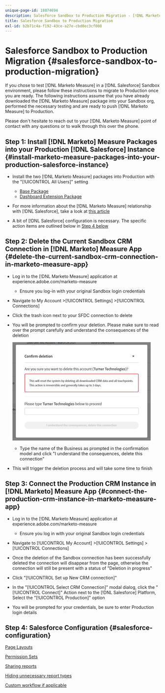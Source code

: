 ```yaml
---
unique-page-id: 18874694
description: Salesforce Sandbox to Production Migration - [!DNL Marketo Measure] - Product Documentation
title: Salesforce Sandbox to Production Migration
exl-id: b2b71c4a-f192-43ce-a27e-cbd0ec3cf008
---
```

# Salesforce Sandbox to Production Migration {#salesforce-sandbox-to-production-migration}

If you chose to test [!DNL Marketo Measure] in a [!DNL Salesforce] Sandbox environment, please follow these instructions to migrate to Production once you are ready. The following instructions assume that you have already downloaded the [!DNL Marketo Measure] package into your Sandbox org, performed the necessary testing and are ready to push [!DNL Marketo Measure] to Production.

Please don't hesitate to reach out to your [!DNL Marketo Measure] point of contact with any questions or to walk through this over the phone.

## Step 1: Install [!DNL Marketo] Measure Packages into your Production [!DNL Salesforce] Instance {#install-marketo-measure-packages-into-your-production-salesforce-instance}

* Install the two [!DNL Marketo Measure] packages into Production with the "[!UICONTROL All Users]" setting

   * [Base Package](https://appexchange.salesforce.com/appxListingDetail?listingId=a0N3000000B3KLuEAN)
   * [Dashboard Extension Package](https://login.salesforce.com/packaging/installPackage.apexp?p0=04t610000001jI6)

* For more information about the [!DNL Marketo Measure] relationship with [!DNL Salesforce], take a look at [this article](/help/configuration-and-setup/marketo-measure-and-salesforce/how-marketo-measure-and-salesforce-interact.md)
* A bit of [!DNL Salesforce] configuration is necessary. The specific action items are outlined below in [Step 4 below](#salesforce-configuration)

## Step 2: Delete the Current Sandbox CRM Connection in [!DNL Marketo] Measure App {#delete-the-current-sandbox-crm-connection-in-marketo-measure-app}

* Log in to the [!DNL Marketo Measure] application at experience.adobe.com/marketo-measure

   * Ensure you log-in with your original Sandbox login credentials
* Navigate to My Account >[!UICONTROL Settings] >[!UICONTROL Connections]
* Click the trash icon next to your SFDC connection to delete
* You will be prompted to confirm your deletion. Please make sure to read over the prompt carefully and understand the consequences of the deletion

   ![](assets/salesforce-sandbox-to-production-migration-1.png)

   * Type the name of the Business as prompted in the confirmation model and click "I understand the consequences, delete this connection"
* This will trigger the deletion process and will take some time to finish

## Step 3: Connect the Production CRM Instance in [!DNL Marketo] Measure App {#connect-the-production-crm-instance-in-marketo-measure-app}

* Log in to the [!DNL Marketo Measure] application at experience.adobe.com/marketo-measure

   * Ensure you log in with your original Sandbox login credentials

* Navigate to [!UICONTROL My Account] >[!UICONTROL Settings] > [!UICONTROL Connections]
* Once the deletion of the Sandbox connection has been successfully deleted the connection will disappear from the page, otherwise the connection will still be present with a status of "Deletion in progress"
* Click "[!UICONTROL Set up New CRM connection]"
* In the "[!UICONTROL Select CRM Connection]" modal dialog, click the "[!UICONTROL Connect]" Action next to the [!DNL Salesforce] Platform, Select the "[!UICONTROL Production]" option
* You will be prompted for your credentials, be sure to enter Production login details

## Step 4: Salesforce Configuration {#salesforce-configuration}

[Page Layouts](/help/configuration-and-setup/marketo-measure-and-salesforce/page-layout-instructions.md)

[Permission Sets](/help/configuration-and-setup/marketo-measure-and-salesforce/marketo-measure-permission-sets.md)

[Sharing reports](https://help.salesforce.com/articleView?id=analytics_share_folder.htm&type=0)

[Hiding unnecessary report types](/help/configuration-and-setup/marketo-measure-and-salesforce/hiding-unnecessary-report-types.md)

[Custom workflow if applicable](/help/advanced-marketo-measure-features/custom-revenue-amount/using-a-custom-revenue-amount-field.md)
